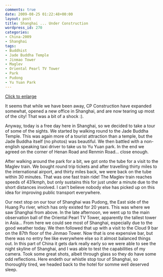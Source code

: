 ```yaml
---
comments: true
date: 2009-08-25 01:22:48+00:00
layout: post
title: Shanghai ... Under Construction
wordpress_id: 270
categories:
- China-2009
- Shanghai
tags:
- Buddhist
- Jade Buddha Temple
- Jinmao Tower
- Maglev
- Oriental Pearl TV Tower
- Park
- Pudong
- Yu Yuan Park
---
```


[](http://travel.perry-online.me.uk/files/2012/08/sfpgMjAwOS8yMDA5LjA4LjA1IC0gMjAwOS4wOS4xMSBUb3VyIG9mIENoaW5hLzIwMDkuMDguMjAgLSAyMDA5LjA4LjI2IFNoYW5naGFpLypJTUdfMzg5My5KUEcqKmltYWdlZm9ybSoqZDQ3NmMzZmExZTI3ZTA0MWViNDVmNDI1YjhmNGY1NDQ.jpg) 
[Click to enlarge](http://travel.perry-online.me.uk/files/2012/08/sfpgMjAwOS8yMDA5LjA4LjA1IC0gMjAwOS4wOS4xMSBUb3VyIG9mIENoaW5hLzIwMDkuMDguMjAgLSAyMDA5LjA4LjI2IFNoYW5naGFpLypJTUdfMzg5My5KUEcqKmltYWdlZm9ybSoqZDQ3NmMzZmExZTI3ZTA0MWViNDVmNDI1YjhmNGY1NDQ.jpg)


It seems that while we have been away, CP Construction have expanded somewhat, opened a new office in Shanghai, and are now tearing up most of the city! That was a bit of a shock :).

Anyway, today is a free day here in Shanghai, so we decided to take a tour of some of the sights. We started by walking round to the Jade Buddha Temple. This was again more of a tourist attraction than a temple, but the Jade Buddha itself (no photos) was beautiful. We then battled with a non-english speaking taxi driver to take us to Yu Yuan park. In the end we agreed on the corner of Henan Road and Renmin Road... close enough. <!-- more -->



After walking around the park for a bit, we got onto the tube for a visit to the Maglev train. We bought round trip tickets and after travelling thirty miles to the international airport, and thirty miles back, we were back on the tube within 30 minutes. That was one fast train ride! The Maglev train reaches speeds of 431kmph, but only sustains this for just under a minute due to the short distances involved. I can't believe nobody else has picked up on this idea for improving public transport everywhere.



Our next stop on our tour of Shanghai was Pudong, the East side of the Huang Pu river, which has only existed for 20 years. This was where we saw Shanghai from above. In the late afternoon, we went up to the main observation ball of the Oriental Pearl TV Tower, apparently the tallest tower in Asia... From here we could see most of Shanghai, especially due to the good weather today. We then followed that up with a visit to the Cloud 9 bar on the 87th floor of the Jinmao Tower. Now that is one expensive bar, but there was no entry fee like everywhere else so it almost balanced things out. In this part of China it gets dark really early so we were able to see the night skyline of Shanghai, and I was able to test the capabilities of my camera. Took some great shots, albeit through glass so they do have some odd reflections. Here endeth our whistle stop tour of Shanghai, so thoroughly tired, we headed back to the hotel for somme well deserved sleep.

